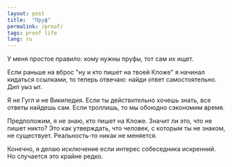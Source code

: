 ```yaml
---
layout: post
title:  "Пруф"
permalink: /proof/
tags: proof life
lang: ru
---
```


У меня простое правило: кому нужны пруфы, тот сам их ищет.

Если раньше на вброс "ну и кто пишет на твоей Кложе" я начинал кидаться
ссылками, то теперь отвечаю: найди ответ самостоятельно. Дил уыз ыт.

Я не Гугл и не Википедия. Если ты действительно хочешь знать, все ответы найдешь
сам. Если троллишь, то мы обоюдно сэкономим время.

Предположим, я не знаю, кто пишет на Кложе. Значит ли это, что не пишет никто?
Это как утверждать, что человек, с которым ты не знаком, не
существует. Реальность-то никак не меняется.

Конечно, я делаю исключение если интерес собеседника искренний. Но случается это
крайне редко.
